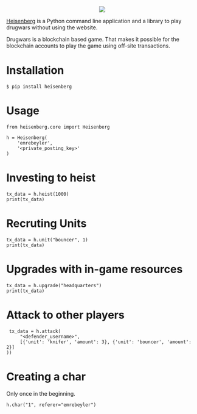 <center><img src="https://i.postimg.cc/02fKKCFt/art-2968627-1920.jpg"></center>

[Heisenberg](https://github.com/emre/heisenberg) is a Python command line application and a library to play drugwars without using the website. 

Drugwars is a blockchain based game. That makes it possible for the blockchain accounts to play the game using off-site transactions. 

# Installation

```
$ pip install heisenberg
```

# Usage

```
from heisenberg.core import Heisenberg

h = Heisenberg(
    'emrebeyler',
    '<private_posting_key>'
)
```

# Investing to heist

```
tx_data = h.heist(1000)
print(tx_data)
```

# Recruting Units

```
tx_data = h.unit("bouncer", 1)
print(tx_data)
```

# Upgrades with in-game resources

```
tx_data = h.upgrade("headquarters")
print(tx_data)
```

# Attack to other players

```
 tx_data = h.attack(
     "<defender_username>",
     [{'unit': 'knifer', 'amount': 3}, {'unit': 'bouncer', 'amount': 2}]
))
```

# Creating a char

Only once in the beginning.

```
h.char("1", referer="emrebeyler")
```

